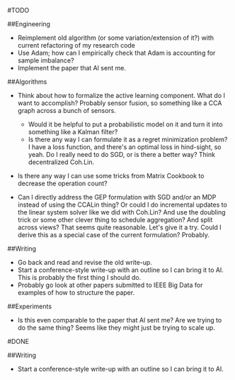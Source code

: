 #TODO

##Engineering
* Reimplement old algorithm (or some variation/extension of it?) with current refactoring of my research code
* Use Adam; how can I empirically check that Adam is accounting for sample imbalance?
* Implement the paper that Al sent me.

##Algorithms
* Think about how to formalize the active learning component. What do I want to accomplish? Probably sensor fusion, so something like a CCA graph across a bunch of sensors.
    * Would it be helpful to put a probabilistic model on it and turn it into something like a Kalman filter?
    * Is there any way I can formulate it as a regret minimization problem? I have a loss function, and there's an optimal loss in hind-sight, so yeah. Do I really need to do SGD, or is there a better way? Think decentralized Coh.Lin.

* Is there any way I can use some tricks from Matrix Cookbook to decrease the operation count?

* Can I directly address the GEP formulation with SGD and/or an MDP instead of using the CCALin thing? Or could I do incremental updates to the linear system solver like we did with Coh.Lin? And use the doubling trick or some other clever thing to schedule aggregation? And split across views? That seems quite reasonable. Let's give it a try. Could I derive this as a special case of the current formulation? Probably.

##Writing
* Go back and read and revise the old write-up.
* Start a conference-style write-up with an outline so I can bring it to Al. This is probably the first thing I should do.
* Probably go look at other papers submitted to IEEE Big Data for examples of how to structure the paper.

##Experiments
* Is this even comparable to the paper that Al sent me? Are we trying to do the same thing? Seems like they might just be trying to scale up.

#DONE

##Writing
* Start a conference-style write-up with an outline so I can bring it to Al.
